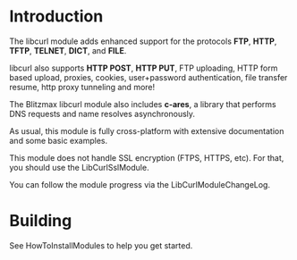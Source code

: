 # Introduction #

The libcurl module adds enhanced support for the protocols **FTP**, **HTTP**, **TFTP**, **TELNET**, **DICT**, and **FILE**.

libcurl also supports **HTTP POST**, **HTTP PUT**, FTP uploading, HTTP form based upload, proxies, cookies, user+password authentication, file transfer resume, http proxy tunneling and more!

The Blitzmax libcurl module also includes **c-ares**, a library that performs DNS requests and name resolves asynchronously.

As usual, this module is fully cross-platform with extensive documentation and some basic examples.

This module does not handle SSL encryption (FTPS, HTTPS, etc). For that, you should use the LibCurlSslModule.

You can follow the module progress via the LibCurlModuleChangeLog.


# Building #

See HowToInstallModules to help you get started.
